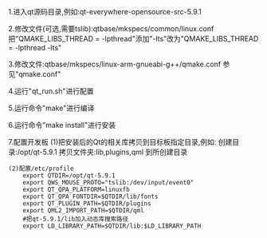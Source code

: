 1.进入qt源码目录,例如:qt-everywhere-opensource-src-5.9.1

2.修改文件(可选,需要tslib):qtbase/mkspecs/common/linux.conf
	把"QMAKE_LIBS_THREAD = -lpthread"添加"-lts"改为"QMAKE_LIBS_THREAD = -lpthread -lts"

3.修改文件:qtbase/mkspecs/linux-arm-gnueabi-g++/qmake.conf
	参见"qmake.conf"

4.运行"qt_run.sh"进行配置

5.运行命令"make"进行编译

6.运行命令"make install"进行安装

7.配置开发板
	(1)把安装后的Qt的相关库拷贝到目标板指定目录,例如:
		创建目录:/opt/qt-5.9.1
		拷贝文件夹:lib,plugins,qml 到所创建目录
	
	(2)配置/etc/profile
		export QTDIR=/opt/qt-5.9.1
		export QWS_MOUSE_PROTO="tslib:/dev/input/event0"
		export QT_QPA_PLATFORM=linuxfb
		export QT_QPA_FONTDIR=$QTDIR/lib/fonts
		export QT_PLUGIN_PATH=$QTDIR/plugins
		export QML2_IMPORT_PATH=$QTDIR/qml
		#把qt-5.9.1/lib加入动态库搜索路径
		export LD_LIBRARY_PATH=$QTDIR/lib:$LD_LIBRARY_PATH
	